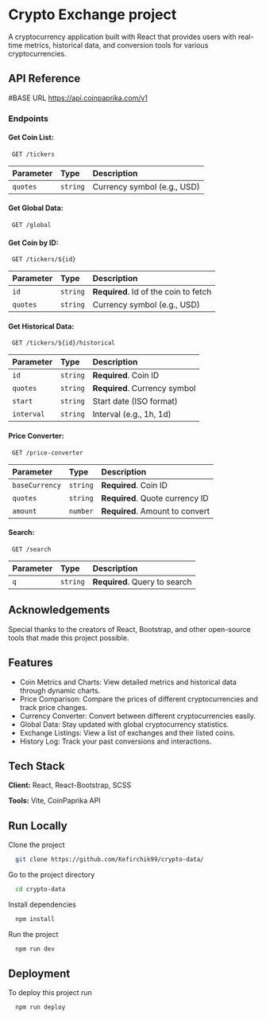 # Crypto Exchange project

A cryptocurrency application built with React that provides users with real-time metrics, historical data, and conversion tools for various cryptocurrencies.

## API Reference

#BASE URL
https://api.coinpaprika.com/v1

### Endpoints

#### Get Coin List:

```http
 GET /tickers
```

| Parameter | Type     | Description                 |
| :-------- | :------- | :-------------------------- |
| `quotes`  | `string` | Currency symbol (e.g., USD) |

#### Get Global Data:

```http
 GET /global
```

#### Get Coin by ID:

```http
 GET /tickers/${id}
```

| Parameter | Type     | Description                           |
| :-------- | :------- | :------------------------------------ |
| `id`      | `string` | **Required**. Id of the coin to fetch |
| `quotes`  | `string` | Currency symbol (e.g., USD)           |

#### Get Historical Data:

```http
 GET /tickers/${id}/historical
```

| Parameter  | Type     | Description                   |
| :--------- | :------- | :---------------------------- |
| `id`       | `string` | **Required**. Coin ID         |
| `quotes`   | `string` | **Required**. Currency symbol |
| `start`    | `string` | Start date (ISO format)       |
| `interval` | `string` | Interval (e.g., 1h, 1d)       |

#### Price Converter:

```http
 GET /price-converter
```

| Parameter      | Type     | Description                     |
| :------------- | :------- | :------------------------------ |
| `baseCurrency` | `string` | **Required**. Coin ID           |
| `quotes`       | `string` | **Required**. Quote currency ID |
| `amount`       | `number` | **Required**. Amount to convert |

#### Search:

```http
 GET /search
```

| Parameter | Type     | Description                   |
| :-------- | :------- | :---------------------------- |
| `q`       | `string` | **Required**. Query to search |

## Acknowledgements

Special thanks to the creators of React, Bootstrap, and other open-source tools that made this project possible.

## Features

- Coin Metrics and Charts: View detailed metrics and historical data through dynamic charts.
- Price Comparison: Compare the prices of different cryptocurrencies and track price changes.
- Currency Converter: Convert between different cryptocurrencies easily.
- Global Data: Stay updated with global cryptocurrency statistics.
- Exchange Listings: View a list of exchanges and their listed coins.
- History Log: Track your past conversions and interactions.

## Tech Stack

**Client:** React, React-Bootstrap, SCSS

**Tools:** Vite, CoinPaprika API

## Run Locally

Clone the project

```bash
  git clone https://github.com/Kefirchik99/crypto-data/
```

Go to the project directory

```bash
  cd crypto-data
```

Install dependencies

```bash
  npm install
```

Run the project

```bash
  npm run dev
```

## Deployment

To deploy this project run

```bash
  npm run deploy
```

